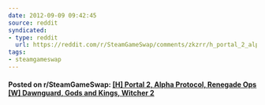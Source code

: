 ```yaml
---
date: 2012-09-09 09:42:45
source: reddit
syndicated:
- type: reddit
  url: https://reddit.com/r/SteamGameSwap/comments/zkzrr/h_portal_2_alpha_protocol_renegade_ops_w/
tags:
- steamgameswap
---
```


#### Posted on r/SteamGameSwap: [[H] Portal 2, Alpha Protocol, Renegade Ops [W] Dawnguard, Gods and Kings, Witcher 2](https://reddit.com/r/SteamGameSwap/comments/zkzrr/h_portal_2_alpha_protocol_renegade_ops_w/)
